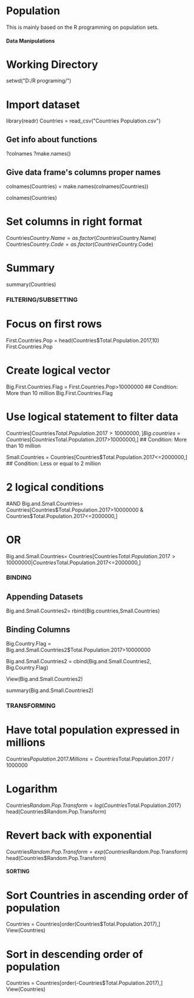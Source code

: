 # Population
This is mainly based on the R programming on population sets.


#### Data Manipulations ####


# Working Directory
setwd("D:/R programing/")


# Import dataset
library(readr)
Countries = read_csv("Countries Population.csv")



## Get info about functions
?colnames
?make.names()


## Give data frame's columns proper names
colnames(Countries) = make.names(colnames(Countries))

colnames(Countries)



# Set columns in right format
Countries$Country.Name= as.factor(Countries$Country.Name)
Countries$Country.Code= as.factor(Countries$Country.Code)

# Summary
summary(Countries)



### FILTERING/SUBSETTING

# Focus on first rows
First.Countries.Pop = head(Countries$Total.Population.2017,10)
First.Countries.Pop

# Create logical vector
Big.First.Countries.Flag = First.Countries.Pop>10000000 ## Condition: More than 10 million
Big.First.Countries.Flag


# Use logical statement to filter data
Countries[Countries$Total.Population.2017>10000000,]
Big.countries = Countries[Countries$Total.Population.2017>10000000,] ## Condition: More than 10 million


Small.Countries = Countries[Countries$Total.Population.2017<=2000000,] ## Condition: Less or equal to 2 million


# 2 logical conditions
#AND 
Big.and.Small.Countries= Countries[Countries$Total.Population.2017>10000000 &
                                     Countries$Total.Population.2017<=2000000,]

# OR
Big.and.Small.Countries= Countries[Countries$Total.Population.2017>10000000 |
                                     Countries$Total.Population.2017<=2000000,]



### BINDING

## Appending Datasets

Big.and.Small.Countries2= rbind(Big.countries,Small.Countries)


## Binding Columns

Big.Country.Flag = Big.and.Small.Countries2$Total.Population.2017>10000000

Big.and.Small.Countries2 = cbind(Big.and.Small.Countries2, Big.Country.Flag)


View(Big.and.Small.Countries2)

summary(Big.and.Small.Countries2)



### TRANSFORMING

# Have total population expressed in millions
Countries$Population.2017.Millions = Countries$Total.Population.2017 / 1000000

# Logarithm
Countries$Random.Pop.Transform = log(Countries$Total.Population.2017)
head(Countries$Random.Pop.Transform)
# Revert back with exponential
Countries$Random.Pop.Transform =exp(Countries$Random.Pop.Transform)
head(Countries$Random.Pop.Transform)



#### SORTING

# Sort Countries in ascending order of population
Countries = Countries[order(Countries$Total.Population.2017),]
View(Countries)


# Sort in descending order of population
Countries = Countries[order(-Countries$Total.Population.2017),]
View(Countries)


